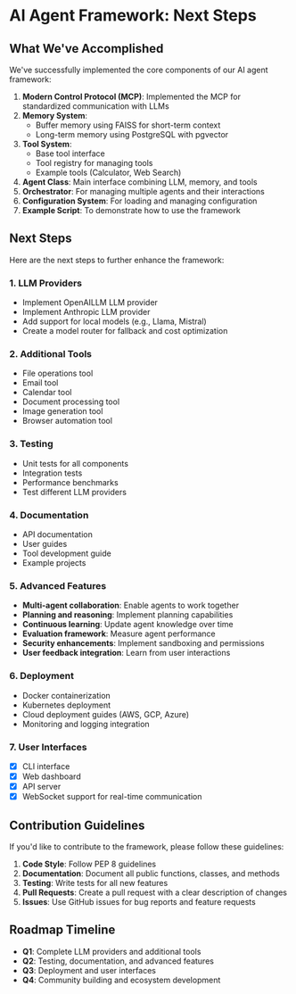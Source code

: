 # AI Agent Framework: Next Steps

## What We've Accomplished

We've successfully implemented the core components of our AI agent framework:

1. **Modern Control Protocol (MCP)**: Implemented the MCP for standardized communication with LLMs
2. **Memory System**:
   - Buffer memory using FAISS for short-term context
   - Long-term memory using PostgreSQL with pgvector
3. **Tool System**:
   - Base tool interface
   - Tool registry for managing tools
   - Example tools (Calculator, Web Search)
4. **Agent Class**: Main interface combining LLM, memory, and tools
5. **Orchestrator**: For managing multiple agents and their interactions
6. **Configuration System**: For loading and managing configuration
7. **Example Script**: To demonstrate how to use the framework

## Next Steps

Here are the next steps to further enhance the framework:

### 1. LLM Providers

- Implement OpenAILLM LLM provider
- Implement Anthropic LLM provider
- Add support for local models (e.g., Llama, Mistral)
- Create a model router for fallback and cost optimization

### 2. Additional Tools

- File operations tool
- Email tool
- Calendar tool
- Document processing tool
- Image generation tool
- Browser automation tool

### 3. Testing

- Unit tests for all components
- Integration tests
- Performance benchmarks
- Test different LLM providers

### 4. Documentation

- API documentation
- User guides
- Tool development guide
- Example projects

### 5. Advanced Features

- **Multi-agent collaboration**: Enable agents to work together
- **Planning and reasoning**: Implement planning capabilities
- **Continuous learning**: Update agent knowledge over time
- **Evaluation framework**: Measure agent performance
- **Security enhancements**: Implement sandboxing and permissions
- **User feedback integration**: Learn from user interactions

### 6. Deployment

- Docker containerization
- Kubernetes deployment
- Cloud deployment guides (AWS, GCP, Azure)
- Monitoring and logging integration

### 7. User Interfaces

- [x] CLI interface
- [x] Web dashboard
- [x] API server
- [x] WebSocket support for real-time communication

## Contribution Guidelines

If you'd like to contribute to the framework, please follow these guidelines:

1. **Code Style**: Follow PEP 8 guidelines
2. **Documentation**: Document all public functions, classes, and methods
3. **Testing**: Write tests for all new features
4. **Pull Requests**: Create a pull request with a clear description of changes
5. **Issues**: Use GitHub issues for bug reports and feature requests

## Roadmap Timeline

- **Q1**: Complete LLM providers and additional tools
- **Q2**: Testing, documentation, and advanced features
- **Q3**: Deployment and user interfaces
- **Q4**: Community building and ecosystem development

